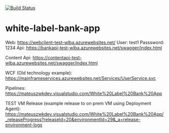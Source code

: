 [![Build Status](https://mateuszwkdev.visualstudio.com/White%20Label%20Bank%20App/_apis/build/status/MateuszWkDev.white-label-bank-app?branchName=develop)](https://mateuszwkdev.visualstudio.com/White%20Label%20Bank%20App/_build/latest?definitionId=6&branchName=develop)

# white-label-bank-app

Web: https://webclient-test-wlba.azurewebsites.net/
User: test1
Passsword: 1234
Api: https://bankapi-test-wlba.azurewebsites.net/swagger/index.html

Content Api: https://contentapi-test-wlba.azurewebsites.net/swagger/index.html

WCF (Old technology example): https://mainframeservices.azurewebsites.net/Services/UserService.svc

Pipelines: https://mateuszwkdev.visualstudio.com/White%20Label%20Bank%20App

TEST VM Release (example release to on prem VM using Deployment Agent):
https://mateuszwkdev.visualstudio.com/White%20Label%20Bank%20App/_releaseProgress?releaseId=20&environmentId=29&_a=release-environment-logs
